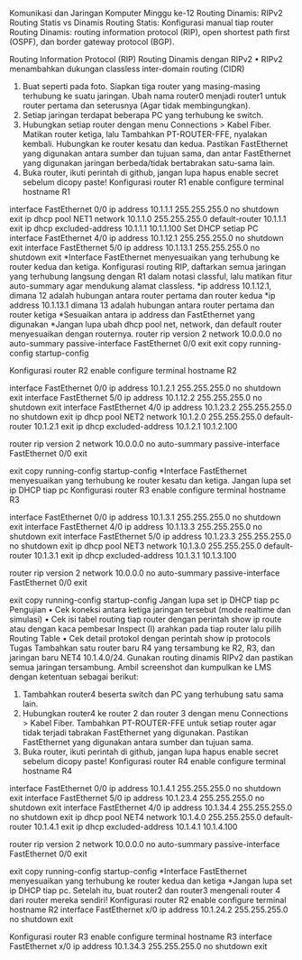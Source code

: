 Komunikasi dan Jaringan Komputer Minggu ke-12
Routing Dinamis: RIPv2
Routing Statis vs Dinamis
Routing Statis: Konfigurasi manual tiap router
Routing Dinamis: routing information protocol (RIP), open shortest path first (OSPF), dan border gateway protocol (BGP).

Routing Information Protocol (RIP)
Routing Dinamis dengan RIPv2
•	RIPv2 menambahkan dukungan classless inter-domain routing (CIDR)

1. Buat seperti pada foto. Siapkan tiga router yang masing-masing terhubung ke suatu jaringan. Ubah nama router0 menjadi router1 untuk router pertama dan seterusnya (Agar tidak membingungkan).
2. Setiap jaringan terdapat beberapa PC yang terhubung ke switch.
3. Hubungkan setiap router dengan menu Connections > Kabel Fiber. Matikan router ketiga, lalu Tambahkan PT-ROUTER-FFE, nyalakan kembali. Hubungkan ke router kesatu dan kedua. Pastikan FastEthernet yang digunakan antara sumber dan tujuan sama, dan antar FastEthernet yang digunakan jaringan berbeda/tidak bertabrakan satu-sama lain.
4. Buka router, ikuti perintah di github, jangan lupa hapus enable secret sebelum dicopy paste!
Konfigurasi router R1
enable
configure terminal
  hostname R1

  interface FastEthernet 0/0
    ip address 10.1.1.1 255.255.255.0
    no shutdown
    exit
  ip dhcp pool NET1
    network 10.1.1.0 255.255.255.0
    default-router 10.1.1.1
    exit
  ip dhcp excluded-address 10.1.1.1 10.1.1.100
Set DHCP setiap PC
  interface FastEthernet 4/0
    ip address 10.1.12.1 255.255.255.0
    no shutdown
    exit
  interface FastEthernet 5/0
    ip address 10.1.13.1 255.255.255.0
    no shutdown
    exit
*Interface FastEthernet menyesuaikan yang terhubung ke router kedua dan ketiga.
Konfigurasi routing RIP, daftarkan semua jaringan yang terhubung langsung dengan R1 dalam notasi classful, lalu matikan fitur auto-summary agar mendukung alamat classless.
*ip address 10.1.12.1, dimana 12 adalah hubungan antara router pertama dan router kedua
*ip address 10.1.13.1 dimana 13 adalah hubungan antara router pertama dan router ketiga
*Sesuaikan antara ip address dan FastEthernet yang digunakan
*Jangan lupa ubah dhcp pool net, network, dan default router menyesuaikan dengan routernya.
  router rip
    version 2
    network 10.0.0.0
    no auto-summary
    passive-interface FastEthernet 0/0
    exit
  exit
copy running-config startup-config

Konfigurasi router R2
enable
configure terminal
  hostname R2

  interface FastEthernet 0/0
    ip address 10.1.2.1 255.255.255.0
    no shutdown
    exit
  interface FastEthernet 5/0
    ip address 10.1.12.2 255.255.255.0
    no shutdown
    exit
  interface FastEthernet 4/0
    ip address 10.1.23.2 255.255.255.0
    no shutdown
    exit
  ip dhcp pool NET2
    network 10.1.2.0 255.255.255.0
    default-router 10.1.2.1
    exit
  ip dhcp excluded-address 10.1.2.1 10.1.2.100

  router rip
    version 2
    network 10.0.0.0
    no auto-summary
    passive-interface FastEthernet 0/0
    exit

  exit
copy running-config startup-config
*Interface FastEthernet menyesuaikan yang terhubung ke router kesatu dan ketiga.
Jangan lupa set ip DHCP tiap pc
Konfigurasi router R3
enable
configure terminal
  hostname R3

  interface FastEthernet 0/0
    ip address 10.1.3.1 255.255.255.0
    no shutdown
    exit
  interface FastEthernet 4/0
    ip address 10.1.13.3 255.255.255.0
    no shutdown
    exit
  interface FastEthernet 5/0
    ip address 10.1.23.3 255.255.255.0
    no shutdown
    exit
  ip dhcp pool NET3
    network 10.1.3.0 255.255.255.0
    default-router 10.1.3.1
    exit
  ip dhcp excluded-address 10.1.3.1 10.1.3.100

  router rip
    version 2
    network 10.0.0.0
    no auto-summary
    passive-interface FastEthernet 0/0
    exit

  exit
copy running-config startup-config
Jangan lupa set ip DHCP tiap pc
Pengujian
•	Cek koneksi antara ketiga jaringan tersebut (mode realtime dan simulasi)
•	Cek isi tabel routing tiap router dengan perintah show ip route atau dengan kaca pembesar Inspect (I) arahkan pada tiap router lalu pilih Routing Table
•	Cek detail protokol dengan perintah show ip protocols
Tugas
Tambahkan satu router baru R4 yang tersambung ke R2, R3, dan jaringan baru NET4 10.1.4.0/24. Gunakan routing dinamis RIPv2 dan pastikan semua jaringan tersambung.
Ambil screenshot dan kumpulkan ke LMS dengan ketentuan sebagai berikut:
1. Tambahkan router4 beserta switch dan PC yang terhubung satu sama lain. 
2. Hubungkan router4 ke router 2 dan router 3 dengan menu Connections > Kabel Fiber. Tambahkan PT-ROUTER-FFE untuk setiap router agar tidak terjadi tabrakan FastEthernet yang digunakan. Pastikan FastEthernet yang digunakan antara sumber dan tujuan sama.
3. Buka router, ikuti perintah di github, jangan lupa hapus enable secret sebelum dicopy paste!
Konfigurasi router R4
enable
configure terminal
  hostname R4

  interface FastEthernet 0/0
    ip address 10.1.4.1 255.255.255.0
    no shutdown
    exit
  interface FastEthernet 5/0
    ip address 10.1.23.4 255.255.255.0
    no shutdown
    exit
  interface FastEthernet 4/0
    ip address 10.1.34.4 255.255.255.0
    no shutdown
    exit
  ip dhcp pool NET4
    network 10.1.4.0 255.255.255.0
    default-router 10.1.4.1
    exit
  ip dhcp excluded-address 10.1.4.1 10.1.4.100

  router rip
    version 2
    network 10.0.0.0
    no auto-summary
    passive-interface FastEthernet 0/0
    exit

  exit
copy running-config startup-config
*Interface FastEthernet menyesuaikan yang terhubung ke router kedua dan ketiga
*Jangan lupa set ip DHCP tiap pc.
Setelah itu, buat router2 dan router3 mengenali router 4 dari router mereka sendiri!
Konfigurasi router R2
enable
configure terminal
  hostname R2
  interface FastEthernet x/0
    ip address 10.1.24.2 255.255.255.0
    no shutdown
    exit

Konfigurasi router R3
enable
configure terminal
  hostname R3
  interface FastEthernet x/0
    ip address 10.1.34.3 255.255.255.0
    no shutdown
    exit
